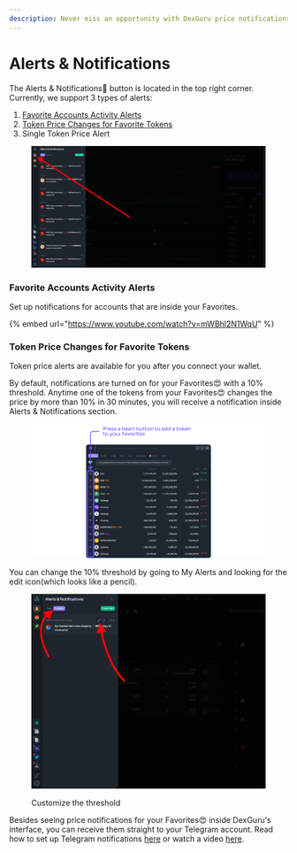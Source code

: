```yaml
---
description: Never miss an opportunity with DexGuru price notifications
---
```


# Alerts & Notifications

The Alerts & Notifications🔔 button is located in the top right corner. Currently, we support 3 types of alerts:&#x20;

1. [Favorite Accounts Activity Alerts](alerts-and-notifications.md#favorite-accounts-activity-alerts)
2. [Token Price Changes for Favorite Tokens ](alerts-and-notifications.md#token-price-changes-for-favorite-tokens)
3. Single Token Price Alert&#x20;

<figure><img src="../../.gitbook/assets/image (5).png" alt=""><figcaption></figcaption></figure>

### Favorite Accounts Activity Alerts

Set up notifications for accounts that are inside your Favorites.&#x20;

{% embed url="https://www.youtube.com/watch?v=mWBhl2N1WqU" %}

### Token Price Changes for Favorite Tokens&#x20;

Token price alerts are available for you after you connect your wallet.&#x20;

By default, notifications are turned on for your Favorites😍 with a 10% threshold. Anytime one of the tokens from your Favorites😍 changes the price by more than 10% in 30 minutes, you will receive a notification inside Alerts & Notifications section.

<figure><img src="../../.gitbook/assets/image (24).png" alt=""><figcaption></figcaption></figure>

You can change the 10% threshold by going to My Alerts and looking for the edit icon(which looks like a pencil).&#x20;

<figure><img src="../../.gitbook/assets/Screen Shot 2022-10-04 at 2.57.41 PM.png" alt=""><figcaption><p>Customize the threshold</p></figcaption></figure>

Besides seeing price notifications for your Favorites😍 inside DexGuru's interface, you can receive them straight to your Telegram account. Read how to set up Telegram notifications [here](../../how-to/enable-telegram-price-alerts.md) or watch a video [here](https://www.youtube.com/watch?v=PobSLoS2YRg).&#x20;
